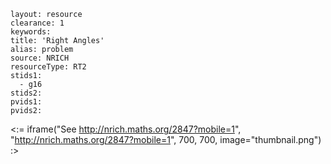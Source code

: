 ````
layout: resource
clearance: 1
keywords:
title: 'Right Angles'
alias: problem
source: NRICH
resourceType: RT2
stids1: 
  - g16
stids2:
pvids1:
pvids2:

````

<:= iframe("See http://nrich.maths.org/2847?mobile=1", "http://nrich.maths.org/2847?mobile=1", 700, 700, image="thumbnail.png") :>